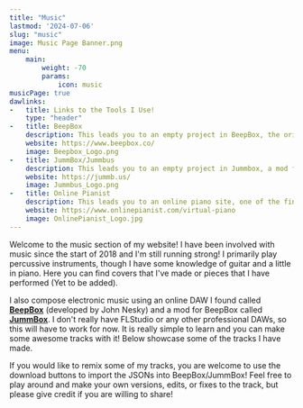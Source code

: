```yaml
---
title: "Music"
lastmod: '2024-07-06'
slug: "music"
image: Music Page Banner.png
menu:
    main:
        weight: -70
        params: 
            icon: music
musicPage: true
dawlinks:
-   title: Links to the Tools I Use!
    type: "header"
-   title: BeepBox
    description: This leads you to an empty project in BeepBox, the original by John Nesky. Play around with it, see what you make!
    website: https://www.beepbox.co/
    image: Beepbox_Logo.png
-   title: JummBox/Jummbus
    description: This leads you to an empty project in Jummbox, a mod for BeepBox that introduces a few more high quality features. See what you can make with it?
    website: https://jummb.us/
    image: Jummbus_Logo.png
-   title: Online Pianist
    description: This leads you to an online piano site, one of the finest online piano interfaces I've worked with. I don't exactly room for an electric piano, so I make do.
    website: https://www.onlinepianist.com/virtual-piano
    image: OnlinePianist_Logo.jpg
---
```


Welcome to the music section of my website! I have been involved with music since the start of 2018 and I'm still running strong! I primarily play percussive instruments, though I have some knowledge of guitar and a little in piano. Here you can find covers that I've made or pieces that I have performed (Yet to be added).

I also compose electronic music using an online DAW I found called [**BeepBox**](https://www.beepbox.co/) (developed by John Nesky) and a mod for BeepBox called [**JummBox**](https://jummb.us/). I don't really have FLStudio or any other professional DAWs, so this will have to work for now. It is really simple to learn and you can make some awesome tracks with it! Below showcase some of the tracks I have made.

If you would like to remix some of my tracks, you are welcome to use the download buttons to import the JSONs into BeepBox/JummBox! Feel free to play around and make your own versions, edits, or fixes to the track, but please give credit if you are willing to share!